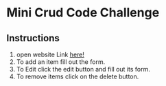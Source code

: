 # Mini Crud Code Challenge

## Instructions

1. open website Link <a href='https://62322a61cad2541ed1e48392--trusting-fermat-b71eae.netlify.app/'>here!</a>
2. To add an item fill out the form.
3. To Edit click the edit button and fill out its form.
4. To remove items click on the delete button.

